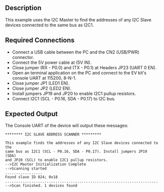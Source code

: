 ## Description

This example uses the I2C Master to find the addresses of any I2C Slave devices connected to the same bus as I2C1.

## Required Connections

-   Connect a USB cable between the PC and the CN2 (USB/PWR) connector.
-   Connect the 5V power cable at (5V IN).
-   Close jumper (RX - P0.0) and (TX - P0.1) at Headers JP23 (UART 0 EN).
-   Open an terminal application on the PC and connect to the EV kit's console UART at 115200, 8-N-1.
-   Close jumper JP1 (LED1 EN).
-   Close jumper JP2 (LED2 EN).
-   Install jumpers JP19 and JP20 to enable I2C1 pullup resistors.
-   Connect I2C1 (SCL - P0.16, SDA - P0.17) to I2C bus.

## Expected Output

The Console UART of the device will output these messages:

```
******** I2C SLAVE ADDRESS SCANNER *********

This example finds the addresses of any I2C Slave devices connected to the
same bus as I2C1 (SCL - P0.16, SDA - P0.17). Install jumpers JP19 (SDA)
and JP20 (SCL) to enable I2C1 pullup resistors.
-->I2C Master Initialization Complete
-->Scanning started
.................
Found slave ID 024; 0x18
...............................................................................................
-->Scan finished. 1 devices found
```
